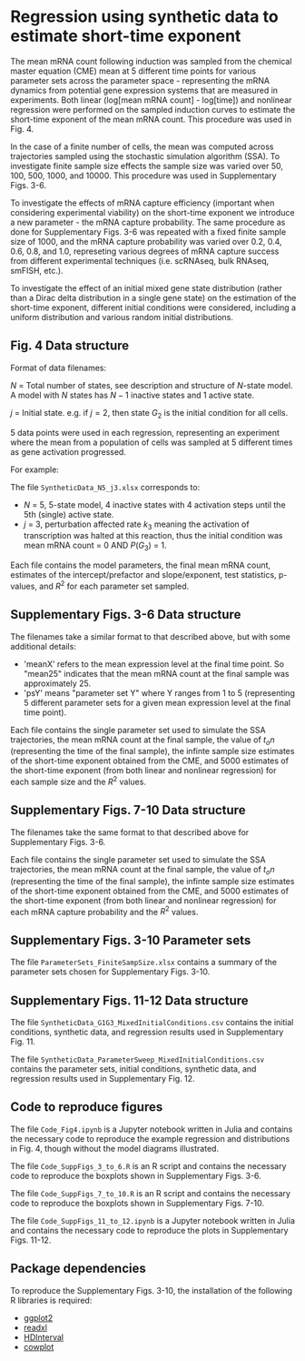 # Regression using synthetic data to estimate short-time exponent

The mean mRNA count following induction was sampled from the chemical master equation (CME) mean at 5 different time points for various parameter sets across the parameter space - representing the mRNA dynamics from potential gene expression systems that are measured in experiments. Both linear (log[mean mRNA count] - log[time]) and nonlinear regression were performed on the sampled induction curves to estimate the short-time exponent of the mean mRNA count. This procedure was used in Fig. 4.

In the case of a finite number of cells, the mean was computed across trajectories sampled using the stochastic simulation algorithm (SSA). To investigate finite sample size effects the sample size was varied over 50, 100, 500, 1000, and 10000. This procedure was used in Supplementary Figs. 3-6.

To investigate the effects of mRNA capture efficiency (important when considering experimental viability) on the short-time exponent we introduce a new parameter - the mRNA capture probability. The same procedure as done for Supplementary Figs. 3-6 was repeated with a fixed finite sample size of 1000, and the mRNA capture probability was varied over 0.2, 0.4, 0.6, 0.8, and 1.0, represeting various degrees of mRNA capture success from different experimental techniques (i.e. scRNAseq, bulk RNAseq, smFISH, etc.).

To investigate the effect of an initial mixed gene state distribution (rather than a Dirac delta distribution in a single gene state) on the estimation of the short-time exponent, different initial conditions were considered, including a uniform distribution and various random initial distributions.

## Fig. 4 Data structure

Format of data filenames:

$N$ = Total number of states, see description and structure of $N$-state model.
A model with $N$ states has $N-1$ inactive states and 1 active state.

$j$ = Initial state. e.g. if $j=2$, then state $G_2$ is the initial condition for all cells.

5 data points were used in each regression, representing an experiment where the mean from a population of cells was sampled at 5 different times as gene activation progressed.

For example:

The file `SyntheticData_N5_j3.xlsx` corresponds to:
- $N$ = 5, 5-state model, 4 inactive states with 4 activation steps until the 5th (single) active state.
- $j$ = 3, perturbation affected rate $k_3$ meaning the activation of transcription was halted at this reaction, thus the initial condition was mean mRNA count = 0 AND $P(G_3)$ = 1.

Each file contains the model parameters, the final mean mRNA count, estimates of the intercept/prefactor and slope/exponent, test statistics, p-values, and $R^2$ for each parameter set sampled.

## Supplementary Figs. 3-6 Data structure

The filenames take a similar format to that described above, but with some additional details:
- 'meanX' refers to the mean expression level at the final time point. So "mean25" indicates that the mean mRNA count at the final sample was approximately 25.
- 'psY' means "parameter set Y" where Y ranges from 1 to 5 (representing 5 different parameter sets for a given mean expression level at the final time point).

Each file contains the single parameter set used to simulate the SSA trajectories, the mean mRNA count at the final sample, the value of $t_on$ (representing the time of the final sample), the infinte sample size estimates of the short-time exponent obtained from the CME, and 5000 estimates of the short-time exponent (from both linear and nonlinear regression) for each sample size and the $R^2$ values.

## Supplementary Figs. 7-10 Data structure

The filenames take the same format to that described above for Supplementary Figs. 3-6.

Each file contains the single parameter set used to simulate the SSA trajectories, the mean mRNA count at the final sample, the value of $t_on$ (representing the time of the final sample), the infinte sample size estimates of the short-time exponent obtained from the CME, and 5000 estimates of the short-time exponent (from both linear and nonlinear regression) for each mRNA capture probability and the $R^2$ values.

## Supplementary Figs. 3-10 Parameter sets

The file `ParameterSets_FiniteSampSize.xlsx` contains a summary of the parameter sets chosen for Supplementary Figs. 3-10.

## Supplementary Figs. 11-12 Data structure

The file `SyntheticData_G1G3_MixedInitialConditions.csv` contains the initial conditions, synthetic data, and regression results used in Supplementary Fig. 11.

The file `SyntheticData_ParameterSweep_MixedInitialConditions.csv` contains the parameter sets, initial conditions, synthetic data, and regression results used in Supplementary Fig. 12.

## Code to reproduce figures

The file `Code_Fig4.ipynb` is a Jupyter notebook written in Julia and contains the necessary code to reproduce the example regression and distributions in Fig. 4, though without the model diagrams illustrated.

The file `Code_SuppFigs_3_to_6.R` is an R script and contains the necessary code to reproduce the boxplots shown in Supplementary Figs. 3-6.

The file `Code_SuppFigs_7_to_10.R` is an R script and contains the necessary code to reproduce the boxplots shown in Supplementary Figs. 7-10.

The file `Code_SuppFigs_11_to_12.ipynb` is a Jupyter notebook written in Julia and contains the necessary code to reproduce the plots in Supplementary Figs. 11-12.

## Package dependencies

To reproduce the Supplementary Figs. 3-10, the installation of the following R libraries is required:
- [ggplot2](https://ggplot2.tidyverse.org/)
- [readxl](https://readxl.tidyverse.org/)
- [HDInterval](https://cran.r-project.org/package=HDInterval)
- [cowplot](https://wilkelab.org/cowplot/index.html)